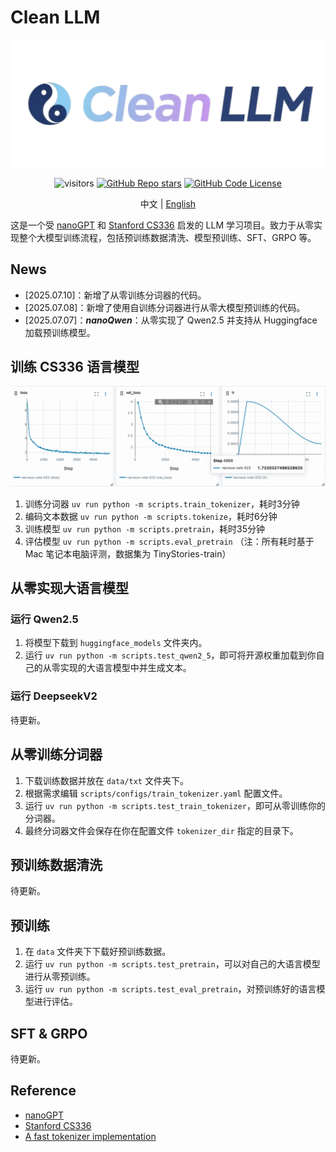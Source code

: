 # Clean LLM
<div align="center">

![logo](assets/logo2.jpg)

</div>

<div align="center">

![visitors](https://visitor-badge.laobi.icu/badge?page_id=wingAGI/clean-llm)
[![GitHub Repo stars](https://img.shields.io/github/stars/wingAGI/clean-llm?style=social)](https://github.com/wingAGI/clean-llm/stargazers)
[![GitHub Code License](https://img.shields.io/github/license/wingAGI/clean-llm)](LICENSE)

</div>

<div align="center">

中文 | [English](./README_en.md)

</div>

这是一个受 [nanoGPT](https://github.com/karpathy/nanoGPT) 和 [Stanford CS336](https://github.com/stanford-cs336) 启发的 LLM 学习项目。致力于从零实现整个大模型训练流程，包括预训练数据清洗、模型预训练、SFT、GRPO 等。

## News
- [2025.07.10]：新增了从零训练分词器的代码。
- [2025.07.08]：新增了使用自训练分词器进行从零大模型预训练的代码。
- [2025.07.07]：***nanoQwen***：从零实现了 Qwen2.5 并支持从 Huggingface 加载预训练模型。

## 训练 CS336 语言模型
![cs336_lm_pretrain](assets/pretrain_tinystories_loss.png)
1. 训练分词器 `uv run python -m scripts.train_tokenizer`，耗时3分钟
2. 编码文本数据 `uv run python -m scripts.tokenize`，耗时6分钟
3. 训练模型 `uv run python -m scripts.pretrain`，耗时35分钟
4. 评估模型 `uv run python -m scripts.eval_pretrain`
（注：所有耗时基于 Mac 笔记本电脑评测，数据集为 TinyStories-train）

## 从零实现大语言模型

### 运行 Qwen2.5
1. 将模型下载到 `huggingface_models` 文件夹内。
2. 运行 `uv run python -m scripts.test_qwen2_5`，即可将开源权重加载到你自己的从零实现的大语言模型中并生成文本。

### 运行 DeepseekV2
待更新。

## 从零训练分词器

1. 下载训练数据并放在 `data/txt` 文件夹下。
2. 根据需求编辑 `scripts/configs/train_tokenizer.yaml` 配置文件。
3. 运行 `uv run python -m scripts.test_train_tokenizer`，即可从零训练你的分词器。
4. 最终分词器文件会保存在你在配置文件 `tokenizer_dir` 指定的目录下。

## 预训练数据清洗
待更新。

## 预训练
1. 在 `data` 文件夹下下载好预训练数据。
2. 运行 `uv run python -m scripts.test_pretrain`，可以对自己的大语言模型进行从零预训练。
3. 运行 `uv run python -m scripts.test_eval_pretrain`，对预训练好的语言模型进行评估。

## SFT & GRPO
待更新。

## Reference
- [nanoGPT](https://github.com/karpathy/nanoGPT)
- [Stanford CS336](https://cs336.stanford.edu/)
- [A fast tokenizer implementation](https://zhuanlan.zhihu.com/p/1920487178846344415)